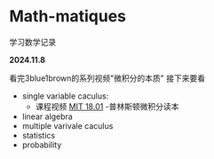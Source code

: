# Math-matiques
学习数学记录

**2024.11.8**

看完3blue1brown的系列视频"微积分的本质"
接下来要看
- single variable caculus:
  - 课程视频 [MIT 18.01](https://ocw.mit.edu/courses/18-01sc-single-variable-calculus-fall-2010/pages/syllabus/)
	-普林斯顿微积分读本
- linear algebra
- multiple varivale caculus
- statistics
- probability
